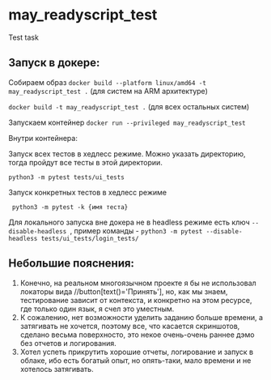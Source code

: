 # may_readyscript_test
Test task

## Запуск в докере: 

Собираем образ
` docker build --platform linux/amd64 -t may_readyscript_test . ` (для систем на ARM архитектуре)

` docker build -t may_readyscript_test . ` (для всех остальных систем) 

Запускаем контейнер
` docker run --privileged may_readyscript_test `

Внутри контейнера:

Запуск всех тестов в хедлесс режиме. Можно указать директорию, тогда пройдут все тесты в этой директории.

` python3 -m pytest tests/ui_tests `

Запуск конкретных тестов в хедлесс режиме 

`  python3 -m pytest -k {имя теста} `

Для локального запуска вне докера не в headless режиме есть ключ ` --disable-headless  `, 
пример команды - ` python3 -m pytest --disable-headless tests/ui_tests/login_tests/ `


## Небольшие пояснения: 

1. Конечно, на реальном многоязычном проекте я бы не использовал локаторы вида //button[text()='Принять'], но, как мы 
знаем, тестирование зависит от контекста, и конкретно на этом ресурсе, где только один язык, я счел это уместным.
2. К сожалению, нет возможности уделить заданию больше времени, а затягивать не хочется, поэтому все, что касается 
скриншотов, сделано весьма поверхносто, это некое очень-очень раннее дэмо без отчетов и логирования.
3. Хотел успеть прикрутить хорошие отчеты, логирование и запуск в облаке, ибо есть богатый опыт, 
но опять-таки, мало времени и не хотелось затягивать. 

